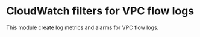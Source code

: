 # CloudWatch filters for VPC flow logs

This module create log metrics and alarms for VPC flow logs.
